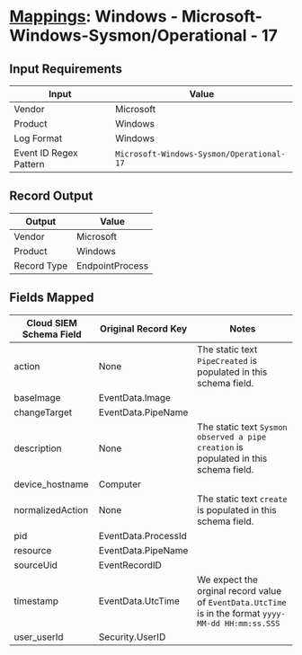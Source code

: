 # [Mappings](README.md): Windows - Microsoft-Windows-Sysmon/Operational - 17

## Input Requirements

|Input|Value|
|-----|-----|
|Vendor|Microsoft|
|Product|Windows|
|Log Format|Windows|
|Event ID Regex Pattern|`Microsoft-Windows-Sysmon/Operational-17`|

## Record Output

|Output|Value|
|------|-----|
|Vendor|Microsoft|
|Product|Windows|
|Record Type|EndpointProcess|

## Fields Mapped

|Cloud SIEM Schema Field|Original Record Key|Notes|
|-----------------------|-------------------|-----|
|action|None|The static text `PipeCreated` is populated in this schema field.|
|baseImage|EventData.Image||
|changeTarget|EventData.PipeName||
|description|None|The static text `Sysmon observed a pipe creation` is populated in this schema field.|
|device_hostname|Computer||
|normalizedAction|None|The static text `create` is populated in this schema field.|
|pid|EventData.ProcessId||
|resource|EventData.PipeName||
|sourceUid|EventRecordID||
|timestamp|EventData.UtcTime|We expect the orginal record value of `EventData.UtcTime` is in the format `yyyy-MM-dd HH:mm:ss.SSS`|
|user_userId|Security.UserID||


